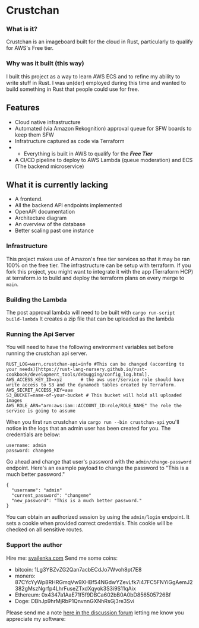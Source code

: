 # Crustchan

### What is it?

Crustchan is an imageboard built for the cloud in Rust, particularly to qualify for AWS's Free tier.

### Why was it built (this way)

I built this project as a way to learn AWS ECS and to refine my ability to write stuff in Rust. I was un(der) employed during this time and wanted to build something in Rust that people could use for free.

## Features

- Cloud native infrastructure
- Automated (via Amazon Rekognition) approval queue for SFW boards to keep them SFW
- Infratructure captured as code via Terraform
- - Everything is built in AWS to qualify for the **_Free Tier_**
- A CI/CD pipeline to deploy to AWS Lambda (queue moderation) and ECS (The backend microservice)

## What it is currently lacking

- A frontend.
- All the backend API endpoints implemented
- OpenAPI documentation
- Architecture diagram
- An overview of the database
- Better scaling past one instance

### Infrastructure

This project makes use of Amazon's free tier services so that it may be ran 100% on the free tier. The infrastructure can be setup with terraform. If you fork this project, you might want to integrate it with the app (Terraform HCP) at terraform.io to build and deploy the terraform plans on every merge to `main`.

### Building the Lambda

The post approval lambda will need to be built with `cargo run-script build-lambda` It creates a zip file that can be uploaded as the lambda

### Running the Api Server

You will need to have the following environment variables set before running the crustchan api server.

```
RUST_LOG=warn,crustchan-api=info #This can be changed (according to your needs)[https://rust-lang-nursery.github.io/rust-cookbook/development_tools/debugging/config_log.html].
AWS_ACCESS_KEY_ID=xyz       # the aws user/service role should have write access to S3 and the dynamodb tables created by Terraform.
AWS_SECRET_ACCESS_KEY=aaa
S3_BUCKET=name-of-your-bucket # This bucket will hold all uploaded images
AWS_ROLE_ARN="arn:aws:iam::ACCOUNT_ID:role/ROLE_NAME" The role the service is going to assume
```

When you first run crustchan via `cargo run --bin crustchan-api` you'll notice in the logs that an admin user has been created for you. The credentials are below:

```
username: admin
password: changeme
```

Go ahead and change that user's password with the `admin/change-password` endpoint. Here's an example payload to change the password to "This is a much better password."

```
{
  "username": "admin"
  "current_password": "changeme"
  "new_password": "This is a much better password."
}
```

You can obtain an authorized session by using the `admin/login` endpoint. It sets a cookie when provided correct credentials.
This cookie will be checked on all sensitive routes.

### Support the author

Hire me: [svajlenka.com](www.svajlenka.com)
Send me some coins:

- bitcoin: 1Lg3YBZvZG2Qan7acbECdJo7Wvoh8pt7E8
- monero: 87CYcYyWp8RHRGmqVw9XHBf54NGdwYZevLfk7i47FC5FNYiGgAemJ2382gMszNgrfp4LhrFuseZTxdXqyok3S3i9S11qAix
- Ethereum: 0x4347a1AaE71f5f9DBCa602bB0A0bD856505726Bf
- Doge: DBhJp9hrMjRbP1QnvnnGXNhRsGj3re3Svi

Please send me a note [here in the discussion forum](https://github.com/devhax-heavy-industry/crustchan/discussions/2) letting me know you appreciate my software:
